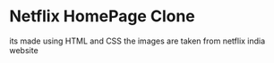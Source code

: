# Netflix HomePage Clone

its made using HTML and CSS
the images are taken from netflix india website